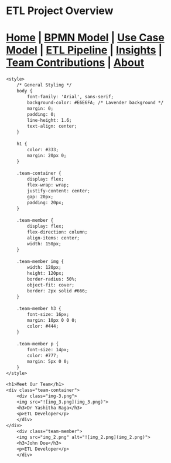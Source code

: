 # ETL Project Overview


[Home](index.md) | [BPMN Model](bpmn.md) | [Use Case Model](use_case.md) | [ETL Pipeline](etl_pipeline.md) | [Insights](insights.md) | [Team Contributions](team.md) | [About](about.md)
=======






<!DOCTYPE html>
<html lang="en">
<head>
    <meta charset="UTF-8">
    <meta name="viewport" content="width=device-width, initial-scale=1.0">
    <title>About - ETL Project</title>

    <style>
        /* General Styling */
        body {
            font-family: 'Arial', sans-serif;
            background-color: #E6E6FA; /* Lavender background */
            margin: 0;
            padding: 0;
            line-height: 1.6;
            text-align: center;
        }

        h1 {
            color: #333;
            margin: 20px 0;
        }

        .team-container {
            display: flex;
            flex-wrap: wrap;
            justify-content: center;
            gap: 20px;
            padding: 20px;
        }

        .team-member {
            display: flex;
            flex-direction: column;
            align-items: center;
            width: 150px;
        }

        .team-member img {
            width: 120px;
            height: 120px;
            border-radius: 50%;
            object-fit: cover;
            border: 2px solid #666;
        }

        .team-member h3 {
            font-size: 16px;
            margin: 10px 0 0 0;
            color: #444;
        }

        .team-member p {
            font-size: 14px;
            color: #777;
            margin: 5px 0 0;
        }
    </style>
</head>
<body>

    <h1>Meet Our Team</h1>
    <div class="team-container">
        <div class="img-3.png">
        <img src="![img_3.png](img_3.png)"> 
        <h3>Dr Yashitha Raga</h3>
        <p>ETL Developer</p>
        </div>
    </div>
        <div class="team-member">
        <img src="img_2.png" alt="![img_2.png](img_2.png)">
        <h3>John Doe</h3>
        <p>ETL Developer</p>
        </div>

</body>
</html>
